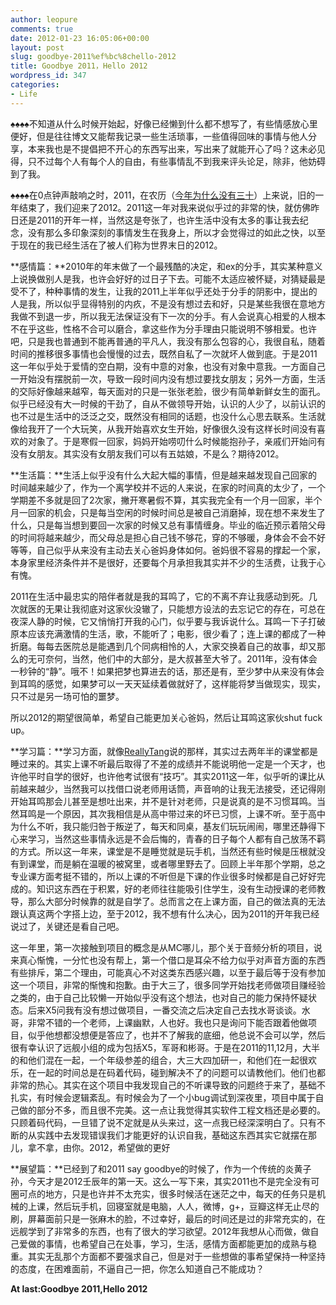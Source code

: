 ```yaml
---
author: leopure
comments: true
date: 2012-01-23 16:05:06+00:00
layout: post
slug: goodbye-2011%ef%bc%8chello-2012
title: Goodbye 2011，Hello 2012
wordpress_id: 347
categories:
- Life
---
```


♠♠♠♠不知道从什么时候开始起，好像已经懒到什么都不想写了，有些情感放心里便好，但是往往博文又能帮我记录一些生活琐事，一些值得回味的事情与他人分享，本来我也是不提倡把不开心的东西写出来，写出来了就能开心了吗？这未必见得，只不过每个人有每个人的自由，有些事情乱不到我来评头论足，除非，他妨碍到了我。

♠♠♠♠在0点钟声敲响之时，2011，在农历（[今年为什么没有三十](http://www.guokr.com/article/90696/)）上来说，旧的一年结束了，我们迎来了2012。2011这一年对我来说似乎过的非常的快，就仿佛昨日还是2011的开年一样，当然这是夸张了，也许生活中没有太多的事让我去纪念，没有那么多印象深刻的事情发生在我身上，所以才会觉得过的如此之快，以至于现在的我已经生活在了被人们称为世界末日的2012。

<!-- more -->

**感情篇：**2010年的年末做了一个最残酷的决定，和ex的分手，其实某种意义上说换做别人是我，也许会好好的过日子下去。可能不太适应被怀疑，对猜疑最是受不了，种种事情的发生，让我的2011上半年似乎还处于分手的阴影中，提出的人是我，所以似乎显得特别的内疚，不是没有想过去和好，只是某些我很在意地方我做不到退一步，所以我无法保证没有下一次的分手。有人会说真心相爱的人根本不在乎这些，性格不合可以磨合，拿这些作为分手理由只能说明不够相爱。也许吧，只是我也普通到不能再普通的平凡人，我没有那么包容的心，我很自私，随着时间的推移很多事情也会慢慢的过去，既然自私了一次就坏人做到底。于是2011这一年似乎处于爱情的空白期，没有中意的对象，也没有对象中意我。一方面自己一开始没有摆脱前一次，导致一段时间内没有想过要找女朋友；另外一方面，生活的交际好像越来越窄，每天面对的只是一张张老脸，很少有简单新鲜女生的面孔。似乎已经没有大一时候的干劲了，自从不做领导开始，认识的人少了，以前认识的也不过是生活中的泛泛之交，既然没有相同的话题，也没什么心思去联系。生活就像给我开了一个大玩笑，从我开始喜欢女生开始，好像很久没有这样长时间没有喜欢的对象了。于是寒假一回家，妈妈开始唠叨什么时候能抱孙子，亲戚们开始问有没有女朋友。其实没有女朋友我们可以有五姑娘，不是么？期待2012。



**生活篇：**生活上似乎没有什么大起大幅的事情，但是越来越发现自己回家的时间越来越少了，作为一个离学校并不远的人来说，在家的时间真的太少了，一个学期差不多就是回了2次家，撇开寒暑假不算，其实我完全有一个月一回家，半个月一回家的机会，只是每当空闲的时候时间总是被自己消磨掉，现在想不来发生了什么，只是每当想到要回一次家的时候又总有事情缠身。毕业的临近预示着陪父母的时间将越来越少，而父母总是担心自己钱不够花，穿的不够暖，身体会不会不好等等，自己似乎从来没有主动去关心爸妈身体如何。爸妈很不容易的撑起一个家，本身家里经济条件并不是很好，还要每个月承担我其实并不少的生活费，让我于心有愧。

2011在生活中最忠实的陪伴者就是我的耳鸣了，它的不离不弃让我感动到死。几次就医的无果让我彻底对这家伙没辙了，只能想方设法的去忘记它的存在，可总在夜深人静的时候，它又悄悄打开我的心门，似乎要与我诉说什么。耳鸣一下子打破原本应该充满激情的生活，歌，不能听了；电影，很少看了；连上课的都成了一种折磨。每每去医院总是能遇到几个同病相怜的人，大家交换着自己的故事，却又那么的无可奈何，当然，他们中的大部分，是大叔甚至大爷了。2011年，没有体会一秒钟的“静”。哦不！如果把梦也算进去的话，那还是有，至少梦中从来没有体会到耳鸣的感觉，如果梦可以一天天延续着做就好了，这样能将梦当做现实，现实，只不过是另一场可怕的噩梦。

所以2012的期望很简单，希望自己能更加关心爸妈，然后让耳鸣这家伙shut fuck up。



**学习篇：**学习方面，就像[ReallyTang](http://blog.fity.me)说的那样，其实过去两年半的课堂都是睡过来的。其实上课不听最后取得了不差的成绩并不能说明他一定是一个天才，也许他平时自学的很好，也许他考试很有“技巧”。其实2011这一年，似乎听的课比从前越来越少，当然我可以找借口说老师用话筒，声音响的让我无法接受，还记得刚开始耳鸣那会儿甚至是想吐出来，并不是针对老师，只是说真的是不习惯耳鸣。当然耳鸣是一个原因，其次我相信是从高中带过来的坏已习惯，上课不听。至于高中为什么不听，我只能归咎于叛逆了，每天和同桌，基友们玩玩闹闹，哪里还静得下心来学习，当然这些事情永远是不会后悔的，青春的日子每个人都有自己放荡不羁的方式。所以这一年来，课堂是不是睡觉就是玩手机，当然还有些时候是压根就没有到课堂，而是躺在温暖的被窝里，或者哪里野去了。回顾上半年那个学期，总之专业课方面考挺不错的，所以上课的不听但是下课的作业很多时候都是自己好好完成的。知识这东西在于积累，好的老师往往能吸引住学生，没有生动授课的老师教导，那么大部分时候靠的就是自学了。总而言之在上课方面，自己的做法真的无法跟认真这两个字搭上边，至于2012，我不想有什么决心，因为2011的开年我已经说过了，关键还是看自己吧。

这一年里，第一次接触到项目的概念是从MC哪儿，那个关于音频分析的项目，说来真心惭愧，一分忙也没有帮上，第一个借口是耳朵不给力似乎对声音方面的东西有些排斥，第二个理由，可能真心不对这类东西感兴趣，以至于最后等于没有参加这一个项目，非常的惭愧和抱歉。由于大三了，很多同学开始找老师做项目赚经验之类的，由于自己比较懒一开始似乎没有这个想法，也对自己的能力保持怀疑状态。后来X5问我有没有想过做项目，一番交流之后决定自己去找水哥谈谈。水哥，非常不错的一个老师，上课幽默，人也好。我也只是询问下能否跟着他做项目，似乎他想都没想便是答应了，也并不了解我的底细，他总说不会可以学，然后很有幸认识了远舰小组的成为包括X5，军哥和彬哥。于是在2011的11,12月，大半的和他们混在一起，一个年级参差的组合，大三大四加研一，和他们在一起很欢乐，在一起的时间总是在码着代码，碰到解决不了的问题可以请教他们。他们也都非常的热心。其实在这个项目中我发现自己的不听课导致的问题终于来了，基础不扎实，有时候会逻辑紊乱。有时候会为了一个小bug调试到深夜里，项目中属于自己做的部分不多，而且很不完美。这一点让我觉得其实软件工程文档还是必要的。只顾着码代码，一旦错了说不定就是从头来过，这一点我已经深深明白了。只有不断的从实践中去发现错误我们才能更好的认识自我，基础这东西其实它就摆在那儿，拿不拿，由你。2012，希望做的更好



**展望篇：**已经到了和2011 say goodbye的时候了，作为一个传统的炎黄子孙，今天才是2012壬辰年的第一天。这么一写下来，其实2011也不是完全没有可圈可点的地方，只是也许并不太充实，很多时候活在迷茫之中，每天的任务只是机械的上课，然后玩手机，回寝室就是电脑，人人，微博，g+，豆瓣这样无止尽的刷，屏幕面前只是一张麻木的脸，不过幸好，最后的时间还是过的非常充实的，在远舰学到了非常多的东西，也有了很大的学习欲望。2012年我想从心而做，做自己爱做的事情，也希望自己在处事，学习，生活，感情方面都能更加的成熟与稳重。其实无乱那个方面都不要强求自己，但是对于一些想做的事希望保持一种坚持的态度，在困难面前，不逼自己一把，你怎么知道自己不能成功？



**At last:Goodbye 2011,Hello 2012**


